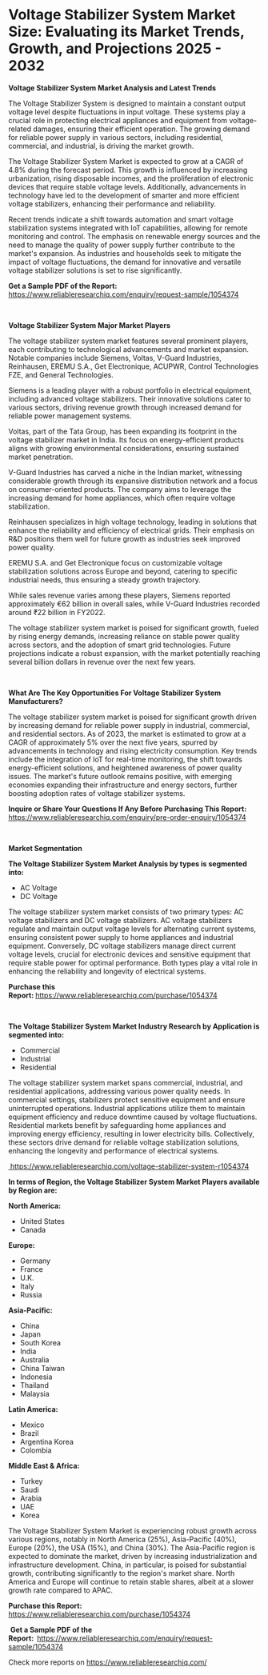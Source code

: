 <p><h1>Voltage Stabilizer System Market Size: Evaluating its Market Trends, Growth, and Projections 2025 - 2032</h1></p><p><strong>Voltage Stabilizer System Market Analysis and Latest Trends</strong></p>
<p><p>The Voltage Stabilizer System is designed to maintain a constant output voltage level despite fluctuations in input voltage. These systems play a crucial role in protecting electrical appliances and equipment from voltage-related damages, ensuring their efficient operation. The growing demand for reliable power supply in various sectors, including residential, commercial, and industrial, is driving the market growth.</p><p>The Voltage Stabilizer System Market is expected to grow at a CAGR of 4.8% during the forecast period. This growth is influenced by increasing urbanization, rising disposable incomes, and the proliferation of electronic devices that require stable voltage levels. Additionally, advancements in technology have led to the development of smarter and more efficient voltage stabilizers, enhancing their performance and reliability.</p><p>Recent trends indicate a shift towards automation and smart voltage stabilization systems integrated with IoT capabilities, allowing for remote monitoring and control. The emphasis on renewable energy sources and the need to manage the quality of power supply further contribute to the market's expansion. As industries and households seek to mitigate the impact of voltage fluctuations, the demand for innovative and versatile voltage stabilizer solutions is set to rise significantly.</p></p>
<p><strong>Get a Sample PDF of the Report:&nbsp;</strong> <a href="https://www.reliableresearchiq.com/enquiry/request-sample/1054374?utm_campaign=2883&utm_medium=2&utm_source=Github&utm_content=ia&utm_term=08042025&utm_id=voltage-stabilizer-system">https://www.reliableresearchiq.com/enquiry/request-sample/1054374</a></p>
<p>&nbsp;</p>
<p><strong>Voltage Stabilizer System Major Market Players</strong></p>
<p><p>The voltage stabilizer system market features several prominent players, each contributing to technological advancements and market expansion. Notable companies include Siemens, Voltas, V-Guard Industries, Reinhausen, EREMU S.A., Get Electronique, ACUPWR, Control Technologies FZE, and General Technologies.</p><p>Siemens is a leading player with a robust portfolio in electrical equipment, including advanced voltage stabilizers. Their innovative solutions cater to various sectors, driving revenue growth through increased demand for reliable power management systems.</p><p>Voltas, part of the Tata Group, has been expanding its footprint in the voltage stabilizer market in India. Its focus on energy-efficient products aligns with growing environmental considerations, ensuring sustained market penetration.</p><p>V-Guard Industries has carved a niche in the Indian market, witnessing considerable growth through its expansive distribution network and a focus on consumer-oriented products. The company aims to leverage the increasing demand for home appliances, which often require voltage stabilization.</p><p>Reinhausen specializes in high voltage technology, leading in solutions that enhance the reliability and efficiency of electrical grids. Their emphasis on R&D positions them well for future growth as industries seek improved power quality.</p><p>EREMU S.A. and Get Electronique focus on customizable voltage stabilization solutions across Europe and beyond, catering to specific industrial needs, thus ensuring a steady growth trajectory.</p><p>While sales revenue varies among these players, Siemens reported approximately €62 billion in overall sales, while V-Guard Industries recorded around ₹22 billion in FY2022.</p><p>The voltage stabilizer system market is poised for significant growth, fueled by rising energy demands, increasing reliance on stable power quality across sectors, and the adoption of smart grid technologies. Future projections indicate a robust expansion, with the market potentially reaching several billion dollars in revenue over the next few years.</p></p>
<p>&nbsp;</p>
<p><strong>What Are The Key Opportunities For Voltage Stabilizer System Manufacturers?</strong></p>
<p><p>The voltage stabilizer system market is poised for significant growth driven by increasing demand for reliable power supply in industrial, commercial, and residential sectors. As of 2023, the market is estimated to grow at a CAGR of approximately 5% over the next five years, spurred by advancements in technology and rising electricity consumption. Key trends include the integration of IoT for real-time monitoring, the shift towards energy-efficient solutions, and heightened awareness of power quality issues. The market's future outlook remains positive, with emerging economies expanding their infrastructure and energy sectors, further boosting adoption rates of voltage stabilizer systems.</p></p>
<p><strong>Inquire or Share Your Questions If Any Before Purchasing This Report:</strong> <a href="https://www.reliableresearchiq.com/enquiry/pre-order-enquiry/1054374?utm_campaign=2883&utm_medium=2&utm_source=Github&utm_content=ia&utm_term=08042025&utm_id=voltage-stabilizer-system">https://www.reliableresearchiq.com/enquiry/pre-order-enquiry/1054374</a></p>
<p>&nbsp;</p>
<p><strong>Market Segmentation</strong></p>
<p><strong>The Voltage Stabilizer System Market Analysis by types is segmented into:</strong></p>
<p><ul><li>AC Voltage</li><li>DC Voltage</li></ul></p>
<p><p>The voltage stabilizer system market consists of two primary types: AC voltage stabilizers and DC voltage stabilizers. AC voltage stabilizers regulate and maintain output voltage levels for alternating current systems, ensuring consistent power supply to home appliances and industrial equipment. Conversely, DC voltage stabilizers manage direct current voltage levels, crucial for electronic devices and sensitive equipment that require stable power for optimal performance. Both types play a vital role in enhancing the reliability and longevity of electrical systems.</p></p>
<p><strong>Purchase this Report:&nbsp;</strong><a href="https://www.reliableresearchiq.com/purchase/1054374?utm_campaign=2883&utm_medium=2&utm_source=Github&utm_content=ia&utm_term=08042025&utm_id=voltage-stabilizer-system">https://www.reliableresearchiq.com/purchase/1054374</a></p>
<p>&nbsp;</p>
<p><strong>The Voltage Stabilizer System Market Industry Research by Application is segmented into:</strong></p>
<p><ul><li>Commercial</li><li>Industrial</li><li>Residential</li></ul></p>
<p><p>The voltage stabilizer system market spans commercial, industrial, and residential applications, addressing various power quality needs. In commercial settings, stabilizers protect sensitive equipment and ensure uninterrupted operations. Industrial applications utilize them to maintain equipment efficiency and reduce downtime caused by voltage fluctuations. Residential markets benefit by safeguarding home appliances and improving energy efficiency, resulting in lower electricity bills. Collectively, these sectors drive demand for reliable voltage stabilization solutions, enhancing the longevity and performance of electrical systems.</p></p>
<p><a href="https://www.reliableresearchiq.com/voltage-stabilizer-system-r1054374?utm_campaign=2883&utm_medium=2&utm_source=Github&utm_content=ia&utm_term=08042025&utm_id=voltage-stabilizer-system">&nbsp;https://www.reliableresearchiq.com/voltage-stabilizer-system-r1054374</a></p>
<p><strong>In terms of Region, the Voltage Stabilizer System Market Players available by Region are:</strong></p>
<p>
    <p> <strong> North America: </strong>
        <ul>
            <li>United States</li>
            <li>Canada</li>
        </ul>
        </p> 
    <p> <strong> Europe: </strong>
        <ul>
            <li>Germany</li>
            <li>France</li>
            <li>U.K.</li>
            <li>Italy</li>
            <li>Russia</li>
        </ul>
        </p> 
    <p> <strong> Asia-Pacific: </strong>
        <ul>
            <li>China</li>
            <li>Japan</li>
            <li>South Korea</li>
            <li>India</li>
            <li>Australia</li>
            <li>China Taiwan</li>
            <li>Indonesia</li>
            <li>Thailand</li>
            <li>Malaysia</li>
        </ul>
        </p> 
    <p> <strong> Latin America: </strong>
        <ul>
            <li>Mexico</li>
            <li>Brazil</li>
            <li>Argentina Korea</li>
            <li>Colombia</li>
        </ul>
        </p> 
    <p> <strong> Middle East & Africa: </strong>
        <ul>
            <li>Turkey</li>
            <li>Saudi</li>
            <li>Arabia</li>
            <li>UAE</li>
            <li>Korea</li>
        </ul>
    </p>
    </p>
<p><p>The Voltage Stabilizer System Market is experiencing robust growth across various regions, notably in North America (25%), Asia-Pacific (40%), Europe (20%), the USA (15%), and China (30%). The Asia-Pacific region is expected to dominate the market, driven by increasing industrialization and infrastructure development. China, in particular, is poised for substantial growth, contributing significantly to the region's market share. North America and Europe will continue to retain stable shares, albeit at a slower growth rate compared to APAC.</p></p>
<p><strong>Purchase this Report: </strong><a href="https://www.reliableresearchiq.com/purchase/1054374?utm_campaign=2883&utm_medium=2&utm_source=Github&utm_content=ia&utm_term=08042025&utm_id=voltage-stabilizer-system">https://www.reliableresearchiq.com/purchase/1054374</a></p>
<p>&nbsp;<strong>Get a Sample PDF of the Report:&nbsp;&nbsp;</strong><a href="https://www.reliableresearchiq.com/enquiry/request-sample/1054374?utm_campaign=2883&utm_medium=2&utm_source=Github&utm_content=ia&utm_term=08042025&utm_id=voltage-stabilizer-system">https://www.reliableresearchiq.com/enquiry/request-sample/1054374</a></p>
<p><strong></strong></p>
<p>Check more reports on <a href="https://www.reliableresearchiq.com/?utm_campaign=2883&utm_medium=2&utm_source=Github&utm_content=ia&utm_term=08042025&utm_id=voltage-stabilizer-system">https://www.reliableresearchiq.com/</a></p>
